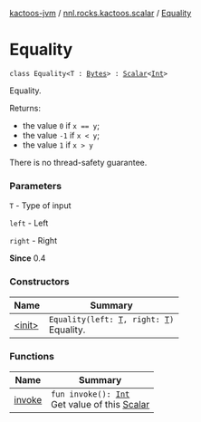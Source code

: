 [kactoos-jvm](../../index.md) / [nnl.rocks.kactoos.scalar](../index.md) / [Equality](./index.md)

# Equality

`class Equality<T : `[`Bytes`](../../nnl.rocks.kactoos/-bytes/index.md)`> : `[`Scalar`](../../nnl.rocks.kactoos/-scalar/index.md)`<`[`Int`](https://kotlinlang.org/api/latest/jvm/stdlib/kotlin/-int/index.html)`>`

Equality.

Returns:

* the value `0` if `x == y`;
* the value `-1` if `x < y`;
* the value `1` if `x > y`

There is no thread-safety guarantee.

### Parameters

`T` - Type of input

`left` - Left

`right` - Right

**Since**
0.4

### Constructors

| Name | Summary |
|---|---|
| [&lt;init&gt;](-init-.md) | `Equality(left: `[`T`](index.md#T)`, right: `[`T`](index.md#T)`)`<br>Equality. |

### Functions

| Name | Summary |
|---|---|
| [invoke](invoke.md) | `fun invoke(): `[`Int`](https://kotlinlang.org/api/latest/jvm/stdlib/kotlin/-int/index.html)<br>Get value of this [Scalar](../../nnl.rocks.kactoos/-scalar/index.md) |
